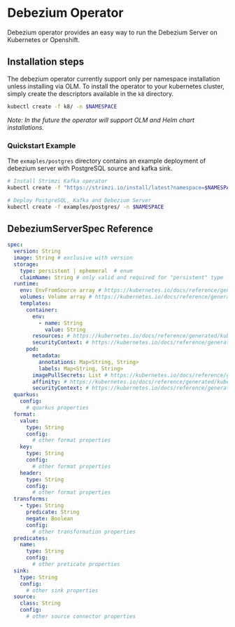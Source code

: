 # Debezium Operator

Debezium operator provides an easy way to run the Debezium Server on Kubernetes or Openshift.

## Installation steps
The debezium operator currently support only per namespace installation unless installing via OLM. To install the operator to your kubernetes cluster,
simply create the descriptors available in the `k8` directory.

```bash
kubectl create -f k8/ -n $NAMESPACE 
```

_Note: In the future the operator will support OLM  and Helm chart installations._ 

### Quickstart Example

The `exmaples/postgres` directory contains an example deployment of debezium server with PostgreSQL source and kafka
sink.

```bash
# Install Strimzi Kafka operator
kubectl create -f "https://strimzi.io/install/latest?namespace=$NAMESPACE" -n $NAMESPACE

# Deploy PostgreSQL, Kafka and Debezium Server
kubectl create -f examples/postgres/ -n $NAMESPACE    
```

## DebeziumServerSpec Reference

```yaml
spec:
  version: String
  image: String # exclusive with version
  storage:
    type: persistent | ephemeral  # enum
    claimName: String # only valid and required for "persistent" type
  runtime:
    env: EnvFromSource array # https://kubernetes.io/docs/reference/generated/kubernetes-api/v1.23/#envfromsource-v1-core
    volumes: Volume array # https://kubernetes.io/docs/reference/generated/kubernetes-api/v1.23/#volume-v1-core
    templates:
      container:
        env:
          - name: String
            value: String
        resources: # https://kubernetes.io/docs/reference/generated/kubernetes-api/v1.23/#resourcerequirements-v1-core
        securityContext: # https://kubernetes.io/docs/reference/generated/kubernetes-api/v1.23/#securitycontext-v1-core
      pod:
        metadata:
          annotations: Map<String, String>
          labels: Map<String, String>
        imagePullSecrets: List # https://kubernetes.io/docs/reference/generated/kubernetes-api/v1.23/#localobjectreference-v1-core
        affinity: # https://kubernetes.io/docs/reference/generated/kubernetes-api/v1.23/#affinity-v1-core
        securityContext: # https://kubernetes.io/docs/reference/generated/kubernetes-api/v1.23/#podsecuritycontext-v1-core
  quarkus:
    config:
      # quarkus properties 
  format:
    value:
      type: String
      config:
        # other format properties
    key:
      type: String
      config:
        # other format properties
    header:
      type: String
      config:
        # other format properties
  transforms:
    - type: String
      predicate: String
      negate: Boolean
      config:
        # other transformation properties
  predicates:
    name:
      type: String
      config:
        # other preticate properties
  sink:
    type: String
    config:
      # other sink properties
  source:
    class: String
    config:
      # other source connector properties
```

